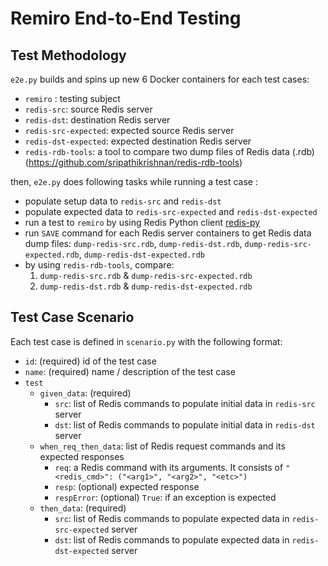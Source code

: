 # Remiro End-to-End Testing

## Test Methodology

`e2e.py` builds and spins up new 6 Docker containers for each test cases:

- `remiro` : testing subject
- `redis-src`: source Redis server
- `redis-dst`: destination Redis server
- `redis-src-expected`: expected source Redis server
- `redis-dst-expected`: expected destination Redis server
- `redis-rdb-tools`: a tool to compare two dump files of Redis data (.rdb) (<https://github.com/sripathikrishnan/redis-rdb-tools>)

then, `e2e.py` does following tasks while running a test case :

- populate setup data to `redis-src` and `redis-dst`
- populate expected data to `redis-src-expected` and `redis-dst-expected`
- run a test to `remiro` by using Redis Python client [redis-py](https://github.com/andymccurdy/redis-py)
- run `SAVE` command for each Redis server containers to get Redis data dump files: `dump-redis-src.rdb`, `dump-redis-dst.rdb`, `dump-redis-src-expected.rdb`, `dump-redis-dst-expected.rdb`
- by using `redis-rdb-tools`, compare:
  1. `dump-redis-src.rdb` & `dump-redis-src-expected.rdb`
  2. `dump-redis-dst.rdb` & `dump-redis-dst-expected.rdb`

## Test Case Scenario

Each test case is defined in `scenario.py` with the following format:

- `id`: (required) id of the test case
- `name`: (required) name / description of the test case
- `test`
  - `given_data`: (required)
    - `src`: list of Redis commands to populate initial data in `redis-src` server
    - `dst`: list of Redis commands to populate initial data in `redis-dst` server
  - `when_req_then_data`: list of Redis request commands and its expected responses
    - `req`: a Redis command with its arguments. It consists of `"<redis_cmd>": ("<arg1>", "<arg2>", "<etc>")`
    - `resp`: (optional) expected response
    - `respError`: (optional) `True`: if an exception is expected
  - `then_data`: (required)
    - `src`: list of Redis commands to populate expected data in `redis-src-expected` server
    - `dst`: list of Redis commands to populate expected data in `redis-dst-expected` server
